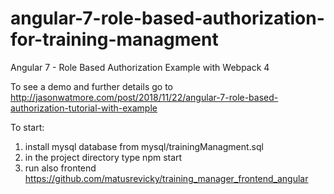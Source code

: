 # angular-7-role-based-authorization-for-training-managment

Angular 7 - Role Based Authorization Example with Webpack 4

To see a demo and further details go to http://jasonwatmore.com/post/2018/11/22/angular-7-role-based-authorization-tutorial-with-example

To start:
1. install mysql database from mysql/trainingManagment.sql
2. in the project directory type npm start
3. run also frontend https://github.com/matusrevicky/training_manager_frontend_angular
